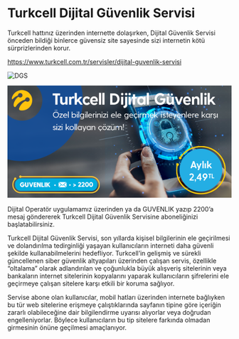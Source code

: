 # Turkcell Dijital Güvenlik Servisi

Turkcell hattınız üzerinden internette dolaşırken, Dijital Güvenlik Servisi önceden bildiği binlerce güvensiz site sayesinde sizi internetin kötü sürprizlerinden korur.

https://www.turkcell.com.tr/servisler/dijital-guvenlik-servisi

![DGS](https://www.youtube.com/watch?v=hNuFTRkEFbg)

![Digital Guvenlik Servisi](https://github.com/CihanYuceer/Turkcell-Dijital-Guvenlik-Servisi/blob/master/600x300_siber_guvenlik_turkcell%5B2%5D.PNG)

Dijital Operatör uygulamamız üzerinden ya da GUVENLIK yazıp 2200’a mesaj göndererek Turkcell Dijital Güvenlik Servisine aboneliğinizi başlatabilirsiniz.

Turkcell Dijital Güvenlik Servisi, son yıllarda kişisel bilgilerinin ele geçirilmesi ve dolandırılma tedirginliği yaşayan kullanıcıların interneti daha güvenli şekilde kullanabilmelerini hedefliyor. Turkcell’in gelişmiş ve sürekli güncellenen siber güvenlik altyapıları üzerinden çalışan servis, özellikle “oltalama” olarak adlandırılan ve çoğunlukla büyük alışveriş sitelerinin veya bankaların internet sitelerinin kopyalarını yaparak kullanıcıların şifrelerini ele geçirmeye çalışan sitelere karşı etkili bir koruma sağlıyor.

Servise abone olan kullanıcılar, mobil hatları üzerinden internete bağlıyken bu tür web sitelerine erişmeye çalıştıklarında sayfanın tipine göre içeriğin zararlı olabileceğine dair bilgilendirme uyarısı alıyorlar veya doğrudan engelleniyorlar. Böylece kullanıcıların bu tip sitelere farkında olmadan girmesinin önüne geçilmesi amaçlanıyor.
